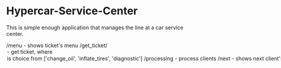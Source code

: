 # Hypercar-Service-Center
This is simple enough application that manages the line at a car service center.

/menu - shows ticket's menu
/get_ticket/<option> - get ticket, where <option> is choice from ['change_oil', 'inflate_tires', 'diagnostic']
/processing - process clients
/next - shows next client's ticket
